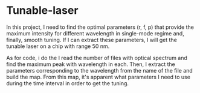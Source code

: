 # Tunable-laser
In this project, I need to find the optimal parameters (r, f, p) that provide the maximum intensity for different wavelength in single-mode regime and, finally, smooth tuning. If I can extract these parameters, I will get the tunable laser on a chip with range 50 nm.

As for code, i do the  I read the number of files with optical spectrum and find the maximum peak with wavelength in each. Then, I extract the parameters corresponding to the wavelength from the name of the file and build the map. From this map, it's apparent what parameters I need to use during the time interval in order to get the tuning.
